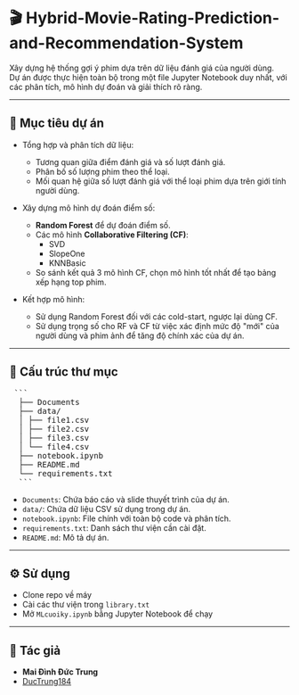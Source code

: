 # 🎬 Hybrid-Movie-Rating-Prediction-and-Recommendation-System

Xây dựng hệ thống gợi ý phim dựa trên dữ liệu đánh giá của người dùng.  
Dự án được thực hiện toàn bộ trong một file Jupyter Notebook duy nhất, với các phân tích, mô hình dự đoán và giải thích rõ ràng.

---

## 📌 **Mục tiêu dự án**

- Tổng hợp và phân tích dữ liệu:
  - Tương quan giữa điểm đánh giá và số lượt đánh giá.
  - Phân bố số lượng phim theo thể loại.
  - Mối quan hệ giữa số lượt đánh giá với thể loại phim dựa trên giới tính người dùng.

- Xây dựng mô hình dự đoán điểm số:
  - **Random Forest** để dự đoán điểm số.
  - Các mô hình **Collaborative Filtering (CF)**:
    - SVD
    - SlopeOne
    - KNNBasic
  - So sánh kết quả 3 mô hình CF, chọn mô hình tốt nhất để tạo bảng xếp hạng top phim.

- Kết hợp mô hình:
  - Sử dụng Random Forest đối với các cold-start, ngược lại dùng CF.
  - Sử dụng trọng số cho RF và CF từ việc xác định mức độ "mới" của người dùng và phim ảnh để tăng độ chính xác của dự án.

---

## 📁 **Cấu trúc thư mục**
<pre> ```
  ├── Documents
  ├── data/
  │ ├── file1.csv
  │ ├── file2.csv
  │ ├── file3.csv
  │ └── file4.csv
  ├── notebook.ipynb
  ├── README.md
  └── requirements.txt 
  ``` </pre>

- `Documents`: Chứa báo cáo và slide thuyết trình của dự án.
- `data/`: Chứa dữ liệu CSV sử dụng trong dự án.
- `notebook.ipynb`: File chính với toàn bộ code và phân tích.
- `requirements.txt`: Danh sách thư viện cần cài đặt.
- `README.md`: Mô tả dự án.

---

## ⚙️ Sử dụng

- Clone repo về máy
- Cài các thư viện trong `library.txt`
- Mở `MLcuoiky.ipynb` bằng Jupyter Notebook để chạy

---

## 📝 Tác giả

- **Mai Đình Đức Trung**
- [DucTrung184](hhttps://github.com/DucTrung184)
